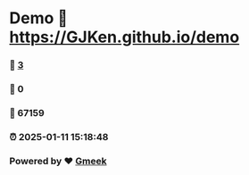 # Demo :link: https://GJKen.github.io/demo 
### :page_facing_up: [3](https://GJKen.github.io/demo/tag.html) 
### :speech_balloon: 0 
### :hibiscus: 67159 
### :alarm_clock: 2025-01-11 15:18:48 
### Powered by :heart: [Gmeek](https://github.com/Meekdai/Gmeek)
